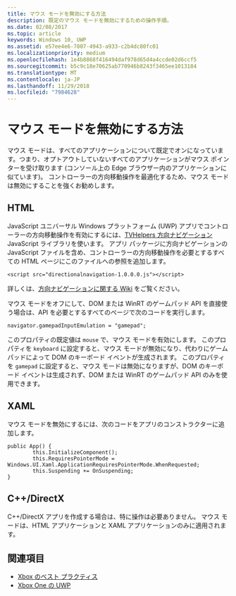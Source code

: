 ```yaml
---
title: マウス モードを無効にする方法
description: 既定のマウス モードを無効にするための操作手順。
ms.date: 02/08/2017
ms.topic: article
keywords: Windows 10, UWP
ms.assetid: e57ee4e6-7807-4943-a933-c2b4dc80fc01
ms.localizationpriority: medium
ms.openlocfilehash: 1e4b8868f416494daf978d65d4a4ccde02d6ccf5
ms.sourcegitcommit: b5c9c18e70625ab770946b8243f3465ee1013184
ms.translationtype: MT
ms.contentlocale: ja-JP
ms.lasthandoff: 11/29/2018
ms.locfileid: "7984628"
---
```

# <a name="how-to-disable-mouse-mode"></a>マウス モードを無効にする方法
マウス モードは、すべてのアプリケーションについて既定でオンになっています。つまり、オプトアウトしていないすべてのアプリケーションがマウス ポインターを受け取ります (コンソール上の Edge ブラウザー内のアプリケーションに似ています)。 コントローラーの方向移動操作を最適化するため、マウス モードは無効にすることを強くお勧めします。   
   
## <a name="html"></a>HTML   
JavaScript ユニバーサル Windows プラットフォーム (UWP) アプリでコントローラーの方向移動操作を有効にするには、[TVHelpers 方向ナビゲーション](https://github.com/Microsoft/TVHelpers/wiki/Using-DirectionalNavigation) JavaScript ライブラリを使います。 アプリ パッケージに方向ナビゲーションの JavaScript ファイルを含め、コントローラーの方向移動操作を必要とするすべての HTML ページにこのファイルへの参照を追加します。

```code
<script src="directionalnavigation-1.0.0.0.js"></script>
```
詳しくは、[方向ナビゲーションに関する Wiki](https://github.com/Microsoft/TVHelpers/wiki/Using-DirectionalNavigation) をご覧ください。

マウス モードをオフにして、DOM または WinRT のゲームパッド API を直接使う場合は、API を必要とするすべてのページで次のコードを実行します。 
   
```code
navigator.gamepadInputEmulation = "gamepad";
```   

   このプロパティの既定値は `mouse` で、マウス モードを有効にします。 このプロパティを `keyboard` に設定すると、マウス モードが無効になり、代わりにゲームパッドによって DOM のキーボード イベントが生成されます。 このプロパティを `gamepad` に設定すると、マウス モードは無効になりますが、DOM のキーボード イベントは生成されず、DOM または WinRT のゲームパッド API のみを使用できます。

## <a name="xaml"></a>XAML    
マウス モードを無効にするには、次のコードをアプリのコンストラクターに追加します。   
   
```code
public App() {
        this.InitializeComponent();
        this.RequiresPointerMode = Windows.UI.Xaml.ApplicationRequiresPointerMode.WhenRequested;
        this.Suspending += OnSuspending;
}
```

## <a name="cdirectx"></a>C++/DirectX   
C++/DirectX アプリを作成する場合は、特に操作は必要ありません。 マウス モードは、HTML アプリケーションと XAML アプリケーションのみに適用されます。

## <a name="see-also"></a>関連項目
- [Xbox のベスト プラクティス](tailoring-for-xbox.md)
- [Xbox One の UWP](index.md)

